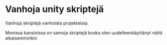 # Vanhoja unity skriptejä
 Vanhoja skriptejä vanhoista projekteista.
 
 Monissa kansioissa on samoja skriptejä koska olen uudelleenkäyttänyt näitä aikaisemminkin
